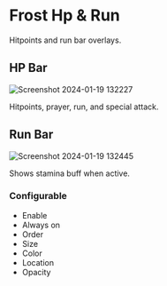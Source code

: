 # Frost Hp & Run

Hitpoints and run bar overlays.

## HP Bar 

![Screenshot 2024-01-19 132227](https://github.com/erversteeg/Frost-Hp-Run/assets/2341316/41f80d94-3005-47ef-84fd-e77ea3e3b463)

Hitpoints, prayer, run, and special attack.

## Run Bar

![Screenshot 2024-01-19 132445](https://github.com/erversteeg/Frost-Hp-Run/assets/2341316/2973bf81-144f-4f3d-aae2-a29d528094e6)

Shows stamina buff when active.

### Configurable
- Enable
- Always on
- Order
- Size
- Color
- Location
- Opacity
